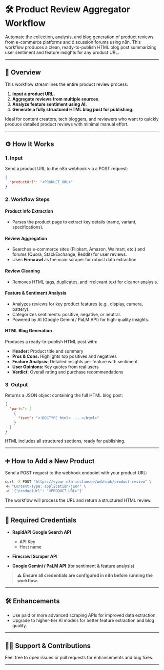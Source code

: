 # 🛠 Product Review Aggregator Workflow

Automate the collection, analysis, and blog generation of product reviews from e-commerce platforms and discussion forums using n8n. This workflow produces a clean, ready-to-publish HTML blog post summarizing user sentiment and feature insights for any product URL.

---

## 🚀 Overview

This workflow streamlines the entire product review process:

1. **Input a product URL.**
2. **Aggregate reviews from multiple sources.**
3. **Analyze feature sentiment using AI.**
4. **Generate a fully structured HTML blog post for publishing.**

Ideal for content creators, tech bloggers, and reviewers who want to quickly produce detailed product reviews with minimal manual effort.

---

## ⚙️ How It Works

### 1. Input

Send a product URL to the n8n webhook via a POST request:
```json
{
  "productUrl": "<PRODUCT_URL>"
}
```

### 2. Workflow Steps

#### Product Info Extraction
- Parses the product page to extract key details (name, variant, specifications).

#### Review Aggregation
- Searches e-commerce sites (Flipkart, Amazon, Walmart, etc.) and forums (Quora, StackExchange, Reddit) for user reviews.
- Uses **Firecrawl** as the main scraper for robust data extraction.

#### Review Cleaning
- Removes HTML tags, duplicates, and irrelevant text for cleaner analysis.

#### Feature & Sentiment Analysis
- Analyzes reviews for key product features (e.g., display, camera, battery).
- Categorizes sentiments: positive, negative, or neutral.
- Powered by AI (Google Gemini / PaLM API) for high-quality insights.

#### HTML Blog Generation
Produces a ready-to-publish HTML post with:
- **Header:** Product title and summary
- **Pros & Cons:** Highlights top positives and negatives
- **Feature Analysis:** Detailed insights per feature with sentiment
- **User Opinions:** Key quotes from real users
- **Verdict:** Overall rating and purchase recommendations

### 3. Output

Returns a JSON object containing the full HTML blog post:
```json
{
  "parts": [
    {
      "text": "<!DOCTYPE html> ... </html>"
    }
  ]
}
```
HTML includes all structured sections, ready for publishing.

---

## ➕ How to Add a New Product

Send a POST request to the webhook endpoint with your product URL:
```sh
curl -X POST "https://<your-n8n-instance>/webhook/product-review" \
-H "Content-Type: application/json" \
-d '{"productUrl": "<PRODUCT_URL>"}'
```
The workflow will process the URL and return a structured HTML review.

---

## 🔑 Required Credentials

- **RapidAPI Google Search API**
  - API Key
  - Host name

- **Firecrawl Scraper API**

- **Google Gemini / PaLM API** (for sentiment & feature analysis)

> ⚠️ **Ensure all credentials are configured in n8n before running the workflow.**

---

## 🛠 Enhancements

- Use paid or more advanced scraping APIs for improved data extraction.
- Upgrade to higher-tier AI models for better feature extraction and blog quality.

---

## 🙋‍♂️ Support & Contributions

Feel free to open issues or pull requests for enhancements and bug fixes.

---
